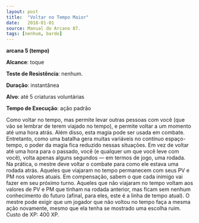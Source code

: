 ```yaml
---
layout: post
title:  "Voltar no Tempo Maior"
date:   2018-01-01
source: Manual do Arcano 87.
tags: [nenhum, bardo]
---
```


**arcana 5 (tempo)**

**Alcance**: toque

**Teste de Resistência**: nenhum.

**Duração**: instantânea

**Alvo**: até 5 criaturas voluntárias

**Tempo de Execução**: ação padrão

Como voltar no tempo, mas permite levar outras pessoas com você (que vão se lembrar de terem viajado no tempo), e permite voltar a um momento até uma hora atrás.
Além disso, esta magia pode ser usada em combate. Entretanto, como uma batalha gera muitas variáveis no contínuo espaço-tempo, o poder da magia fica reduzido nessas situações. Em vez de voltar até uma hora para o passado, você (e qualquer um que você leve com você), volta apenas alguns segundos — em termos de jogo, uma rodada. Na prática, o mestre deve voltar o combate para como ele estava uma rodada atrás. Aqueles que viajaram no tempo permanecem com seus PV e PM nos valores atuais. Em compensação, sabem o que cada inimigo vai fazer em seu próximo turno. Aqueles que não viajaram no tempo voltam aos valores de PV e PM que tinham na rodada anterior, mas ficam sem nenhum conhecimento do futuro (afinal, para eles, este é a linha de tempo atual). O mestre pode exigir que um jogador que não voltou no tempo faça a mesma ação novamente, mesmo que ela tenha se mostrado uma escolha ruim.
Custo de XP: 400 XP.

